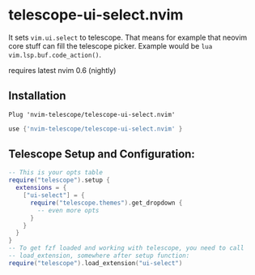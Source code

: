 # telescope-ui-select.nvim

It sets `vim.ui.select` to telescope. That means for example that neovim core
stuff can fill the telescope picker. Example would be
`lua vim.lsp.buf.code_action()`.

requires latest nvim 0.6 (nightly)

## Installation

```viml
Plug 'nvim-telescope/telescope-ui-select.nvim'
```


```lua
use {'nvim-telescope/telescope-ui-select.nvim' }
```

## Telescope Setup and Configuration:

```lua
-- This is your opts table
require("telescope").setup {
  extensions = {
    ["ui-select"] = {
      require("telescope.themes").get_dropdown {
        -- even more opts
      }
    }
  }
}
-- To get fzf loaded and working with telescope, you need to call
-- load_extension, somewhere after setup function:
require("telescope").load_extension("ui-select")
```

